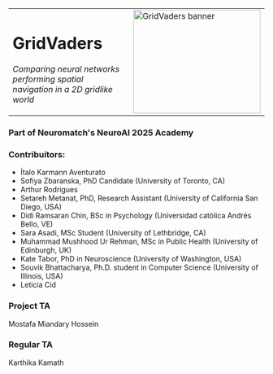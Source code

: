 <table>
  <tr>
    <td>
      <h1>GridVaders</h1>
      <p><em>Comparing neural networks performing spatial navigation in a 2D gridlike world</em></p>
    </td>
    <td>
      <img width="250" height="203" alt="GridVaders banner" src="https://github.com/user-attachments/assets/770fd05d-eb85-4771-a135-8676553c1822" />
    </td>
  </tr>
</table>

### Part of Neuromatch's NeuroAI 2025 Academy


### Contribuitors:
* Ítalo Karmann Aventurato
* Sofiya Zbaranska, PhD Candidate (University of Toronto, CA)
* Arthur Rodrigues
* Setareh Metanat, PhD, Research Assistant (University of California San Diego, USA)
* Didi Ramsaran Chin, BSc in Psychology (Universidad catòlica Andrés Bello, VE)
* Sara Asadi, MSc Student (University of Lethbridge, CA)
* Muhammad Mushhood Ur Rehman, MSc in Public Health (University of Edinburgh, UK)
* Kate Tabor, PhD in Neuroscience (University of Washington, USA)
* Souvik Bhattacharya, Ph.D. student in Computer Science (University of Illinois, USA)
* Leticia Cid

### Project TA
Mostafa Miandary Hossein

### Regular TA
Karthika Kamath
